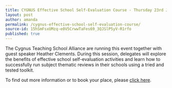 ```yaml
---
title: CYGNUS Effective School Self-Evaluation Course - Thursday 23rd June
layout: post
author: amanda
permalink: /cygnus-effective-school-self-evaluation-course/
source-id: 15hSmFsxUMzq-e0V5CrwwTaFes69_3QJSlP5yV-R1rfo
published: true
---
```

The Cygnus Teaching School Alliance are running this event together with guest speaker Heather Clements.  During this session, delegates will explore the benefits of effective school self-evaluation activities and learn how to successfully run subject thematic reviews in their schools using a tried and tested toolkit.  

To find out more information or to book your place, please [click here](http://cygnustsa.co.uk/courses/details/81/Effective-School-Self-Evaluation-Secondary-/).
